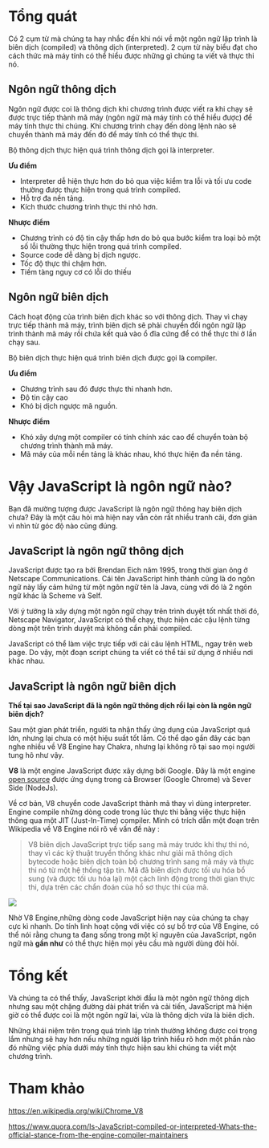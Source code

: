 # Tổng quát
Có 2 cụm từ mà chúng ta hay nhắc đến khi nói về một ngôn ngữ lập trình là biên dịch (compiled) và thông dịch (interpreted). 2 cụm từ này biểu đạt cho cách thức mà máy tính có thể hiểu được những gì chúng ta viết và thực thi nó. 
## Ngôn ngữ thông dịch 
Ngôn ngữ được coi là thông dịch khi chương trình được viết ra khi chạy sẽ được trực tiếp thành mã máy (ngôn ngữ mà máy tính có thể hiểu được) để máy tính thực thi chúng. Khi chương trình chạy đến dòng lệnh nào sẽ chuyển thành mã máy đến đó để máy tính có thể thực thi.

Bộ thông dịch thực hiện quá trình thông dịch gọi là interpreter.

**Ưu điểm**

* Interpreter dễ hiện thực hơn do bỏ qua việc kiểm tra lỗi và tối ưu code thường được thực hiện trong quá trình compiled.
* Hỗ trợ đa nền tảng.
* Kích thước chương trình thực thi nhỏ hơn.

**Nhược điểm**
* Chương trình có độ tin cậy thấp hơn do bỏ qua bước kiểm tra loại bỏ một số lỗi thường thực hiện trong quá trình compiled.
* Source code dễ dàng bị dịch ngược.
* Tốc độ thực thi chậm hơn.
* Tiềm tàng nguy cơ có lỗi do thiếu


## Ngôn ngữ biên dịch
Cách hoạt động của trình biên dịch khác so với thông dịch. Thay vì chạy trực tiếp thành mã máy, trình biên dịch sẽ phải chuyển đổi ngôn ngữ lập trình thành mã máy rồi chứa kết quả vào ổ đĩa cứng để có thể thực thi ở lần chạy sau.

Bộ biên dịch thực hiện quá trình biên dịch được gọi là compiler.

**Ưu điểm**
* Chương trình sau đó được thực thi nhanh hơn.
* Độ tin cậy cao
* Khó bị dịch ngược mã nguồn.

**Nhược điểm**
* Khó xây dựng một compiler có tính chính xác cao để chuyển toàn bộ chương trình thành mã máy.
* Mã máy của mỗi nền tảng là khác nhau, khó thực hiện đa nền tảng.

# Vậy JavaScript là ngôn ngữ nào?
Bạn đã mường tượng được JavaScript là ngôn ngữ thông hay biên dịch chưa? Đây là một câu hỏi mà hiện nay vẫn còn rất nhiều tranh cãi, đơn giản vì nhìn từ góc độ nào cũng đúng.
## JavaScript là ngôn ngữ thông dịch
JavaScript được tạo ra bởi Brendan Eich năm 1995, trong thời gian ông ở Netscape Communications. Cái tên JavaScript hình thành cũng là do ngôn ngữ này lấy cảm hứng từ một ngôn ngữ tên là Java, cùng với đó là 2 ngôn ngữ khác là Scheme và Self. 

Với ý tưởng là xây dựng một ngôn ngữ chạy trên trình duyệt tốt nhất thời đó, Netscape Navigator, JavaScript có thể chạy, thực hiện các cậu lệnh từng dòng một trên trình duyệt mà không cần phải compiled.

JavaScript có thể làm việc trực tiếp với cái câu lệnh HTML, ngay trên web page. Do vậy, một đoạn script chúng ta viết có thể tái sử dụng ở nhiều nơi khác nhau.

## JavaScript là ngôn ngữ biên dịch

**Thế tại sao JavaScript đã là ngôn ngữ thông dịch rồi lại còn là ngôn ngữ biên dịch?**

Sau một gian phát triển, người ta nhận thấy ứng dụng của JavaScript quá lớn, nhưng lại chưa có một hiệu suất tốt lắm. Có thể dạo gần đây các bạn nghe nhiều về V8 Engine hay Chakra, nhưng lại không rõ tại sao mọi người tung hô như vậy. 

**V8** là một engine JavaScript được xây dựng bởi Google. Đây là một engine [open source](https://github.com/v8/v8) được ứng dụng trong cả Browser (Google Chrome) và Sever Side (NodeJs).

Về cơ bản, V8 chuyển code JavaScript thành mã thay vì dùng interpreter. Engine compile những dòng code trong lúc thực thi bằng việc thực hiện thông qua một 
JIT (Just-In-Time) compiler. Mình có trích dẫn một đoạn trên Wikipedia về V8 Engine nói rõ về vấn đề này :

> V8 biên dịch JavaScript trực tiếp sang mã máy trước khi thự thi nó, thay vì các kỹ thuật truyền thống khác như giải mã thông dịch bytecode hoặc biên dịch toàn bộ chương trình sang mã máy và thực thi nó từ một hệ thống tập tin. Mã đã biên dịch được tối ưu hóa bổ sung (và được tối ưu hóa lại) một cách linh động trong thời gian thực thi, dựa trên các chẩn đoán của hồ sơ thực thi của mã. 

![](https://images.viblo.asia/7f1477be-5087-4d7d-bf67-f1f5ece2ef39.PNG)

Nhờ V8 Engine,những dòng code JavaScript hiện nay của chúng ta chạy cực kì nhanh. Do tính linh hoạt cộng với việc có sự bổ trợ của V8 Engine, có thể nói rằng chung ta đang sống trong một kỉ nguyên của JavaScript, ngôn ngữ mà **gần như** có thể thực hiện mọi yêu cầu mà người dùng đòi hỏi.
# Tổng kết 
Và chúng ta có thể thấy, JavaScript khởi đầu là một ngôn ngữ thông dịch nhưng sau một chặng đường dài phát triển và cải tiến, JavaScript mà hiện giờ có thể được coi là một ngôn ngữ lai, vừa là thông dịch vừa là biên dịch.

Những khái niệm trên trong quá trình lập trình thường không được coi trọng lắm nhưng sẽ hay hơn nếu những người lập trình hiểu rõ hơn một phần nào đó những việc phía dưới máy tính thực hiện sau khi chúng ta viết một chương trình.

# Tham khảo

https://en.wikipedia.org/wiki/Chrome_V8

https://www.quora.com/Is-JavaScript-compiled-or-interpreted-Whats-the-official-stance-from-the-engine-compiler-maintainers